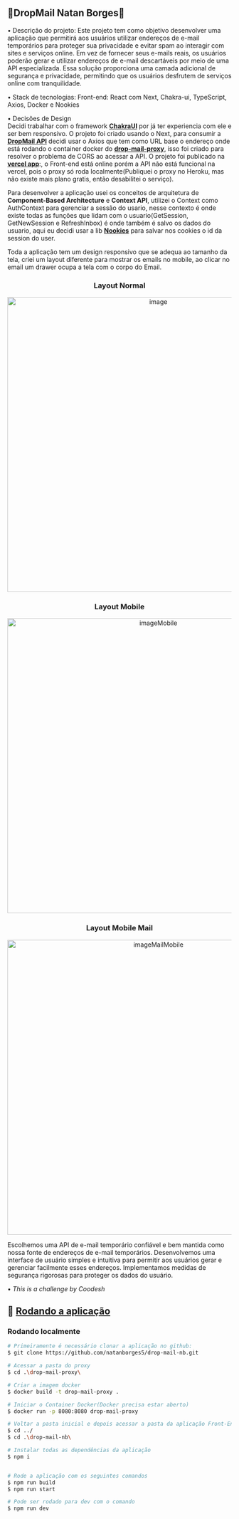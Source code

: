 ## 🧙DropMail Natan Borges🧙

• Descrição do projeto: Este projeto tem como objetivo desenvolver uma aplicação que permitirá aos usuários utilizar endereços de e-mail temporários para proteger sua privacidade e evitar spam ao interagir
com sites e serviços online. Em vez de fornecer seus e-mails reais, os usuários poderão gerar e utilizar endereços de e-mail descartáveis por meio de uma API especializada. Essa solução proporciona uma camada
adicional de segurança e privacidade, permitindo que os usuários desfrutem de serviços online com tranquilidade.

• Stack de tecnologias:
Front-end: React com Next, Chakra-ui, TypeScript, Axios, Docker e Nookies

• Decisões de Design  
  Decidi trabalhar com o framework [**ChakraUI**](https://chakra-ui.com/) por já ter experiencia com ele e ser bem responsivo.
  O projeto foi criado usando o Next, para consumir a [**DropMail API**](https://dropmail.me/api/) decidi usar o Axios que tem como URL base o endereço onde está rodando o container docker do 
  [**drop-mail-proxy**](https://github.com/natanborges5/drop-mail-nb/tree/master/drop-mail-proxy), isso foi criado para resolver o problema de CORS ao acessar a API. O projeto foi publicado na [**vercel app**](https://drop-mail-nb.vercel.app/):,
  o Front-end está online porém a API não está funcional na vercel, pois o proxy só roda localmente(Publiquei o proxy no Heroku, mas não existe mais plano gratis, então desabilitei o serviço).

  Para desenvolver a aplicação usei os conceitos de arquitetura de **Component-Based Architecture** e **Context API**, utilizei o Context como AuthContext para gerenciar a sessão do usario, nesse contexto é onde existe todas as funções que lidam com
  o usuario(GetSession, GetNewSession e RefreshInbox) é onde também é salvo os dados do usuario, aqui eu decidi usar a lib [**Nookies**](https://www.npmjs.com/package/nookies/) para salvar nos cookies o id da session do user.

  Toda a aplicação tem um design responsivo que se adequa ao tamanho da tela, criei um layout diferente para mostrar os emails no mobile, ao clicar no email um drawer ocupa a tela com o corpo do Email.
  
<!-- Layout Normal -->
<h3 align="center">Layout Normal</h3>
<p align="center">
  <img width="663" alt="image" src="https://github.com/natanborges5/Images/blob/91b7fa3caab62c107874be057c083f190990fdbc/dropMailHome.png">
</p>

<!-- Layout Mobile -->
<h3 align="center">Layout Mobile</h3>
<p align="center">
  <img width="663" alt="imageMobile" src="https://github.com/natanborges5/Images/blob/91b7fa3caab62c107874be057c083f190990fdbc/homeMobile.png">
</p>

<!-- Layout Mobile Mail -->
<h3 align="center">Layout Mobile Mail</h3>
<p align="center">
  <img width="663" alt="imageMailMobile" src="https://github.com/natanborges5/Images/blob/91b7fa3caab62c107874be057c083f190990fdbc/mailMobile.png">
</p>

  
  
  Escolhemos uma API de e-mail temporário confiável e bem mantida como nossa fonte de endereços de e-mail temporários.
  Desenvolvemos uma interface de usuário simples e intuitiva para permitir aos usuários gerar e gerenciar facilmente esses endereços.
  Implementamos medidas de segurança rigorosas para proteger os dados do usuário.
  
• *This is a challenge by Coodesh*
## 🎲 [Rodando a aplicação](#rodando-o-app)

### Rodando localmente

```bash
# Primeiramente é necessário clonar a aplicação no github:
$ git clone https://github.com/natanborges5/drop-mail-nb.git

# Acessar a pasta do proxy
$ cd .\drop-mail-proxy\

# Criar a imagem docker
$ docker build -t drop-mail-proxy .

# Iniciar o Container Docker(Docker precisa estar aberto)
$ docker run -p 8080:8080 drop-mail-proxy

# Voltar a pasta inicial e depois acessar a pasta da aplicação Front-End
$ cd ../
$ cd .\drop-mail-nb\

# Instalar todas as dependências da aplicação
$ npm i


# Rode a aplicação com os seguintes comandos
$ npm run build
$ npm run start

# Pode ser rodado para dev com o comando
$ npm run dev
```
